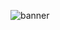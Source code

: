 ![banner](https://github.com/abd-elqader/insert_show_delete_json/assets/47514881/98e1c811-a5e7-4974-865d-c5bfc37aa753)
